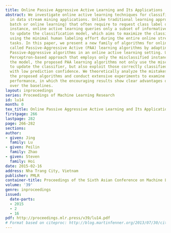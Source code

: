 ```yaml
---
title: Online Passive Aggressive Active Learning and Its Applications
abstract: We investigate online active learning techniques for classification tasks
  in data stream mining applications. Unlike traditional learning approaches (either
  batch or online learning) that often require to request class label of each incoming
  instance, online active learning queries only a subset of informative incoming instances
  to update the classification model, which aims to maximize the classification performance
  using the minimal human labeling effort during the entire online stream data mining
  tasks. In this paper, we present a new family of algorithms for online active learning
  called Passive-Aggressive Active (PAA) learning algorithms by adapting the popular
  Passive-Aggressive algorithms in an online active learning setting. Unlike the conventional
  Perceptron-based approach that employs only the misclassified instances for updating
  the model, the proposed PAA learning algorithms not only use the misclassified instances
  to update the classifier, but also exploit those correctly classified examples yet
  with low prediction confidence. We theoretically analyze the mistakes bounds of
  the proposed algorithms and conduct extensive experiments to examine their empirical
  performance, in which the encouraging results show clear advantages of our algorithms
  over the baselines.
layout: inproceedings
series: Proceedings of Machine Learning Research
id: lu14
month: 0
tex_title: Online Passive Aggressive Active Learning and Its Applications
firstpage: 266
lastpage: 282
page: 266-282
sections: 
author:
- given: Jing
  family: Lu
- given: Peilin
  family: Zhao
- given: Steven
  family: Hoi
date: 2015-02-16
address: Nha Trang City, Vietnam
publisher: PMLR
container-title: Proceedings of the Sixth Asian Conference on Machine Learning
volume: '39'
genre: inproceedings
issued:
  date-parts:
  - 2015
  - 2
  - 16
pdf: http://proceedings.mlr.press/v39/lu14.pdf
# Format based on citeproc: http://blog.martinfenner.org/2013/07/30/citeproc-yaml-for-bibliographies/
---
```

